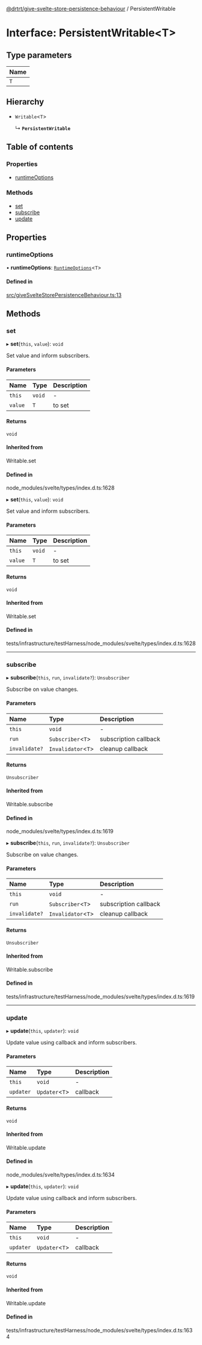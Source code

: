 [@drtrt/give-svelte-store-persistence-behaviour](../README.md) / PersistentWritable

# Interface: PersistentWritable\<T\>

## Type parameters

| Name |
| :------ |
| `T` |

## Hierarchy

- `Writable`\<`T`\>

  ↳ **`PersistentWritable`**

## Table of contents

### Properties

- [runtimeOptions](PersistentWritable.md#runtimeoptions)

### Methods

- [set](PersistentWritable.md#set)
- [subscribe](PersistentWritable.md#subscribe)
- [update](PersistentWritable.md#update)

## Properties

### runtimeOptions

• **runtimeOptions**: [`RuntimeOptions`](RuntimeOptions.md)\<`T`\>

#### Defined in

[src/giveSvelteStorePersistenceBehaviour.ts:13](https://github.com/drtrt-org/give-svelte-store-persistence-behaviour/blob/e45d43f/src/giveSvelteStorePersistenceBehaviour.ts#L13)

## Methods

### set

▸ **set**(`this`, `value`): `void`

Set value and inform subscribers.

#### Parameters

| Name | Type | Description |
| :------ | :------ | :------ |
| `this` | `void` | - |
| `value` | `T` | to set |

#### Returns

`void`

#### Inherited from

Writable.set

#### Defined in

node_modules/svelte/types/index.d.ts:1628

▸ **set**(`this`, `value`): `void`

Set value and inform subscribers.

#### Parameters

| Name | Type | Description |
| :------ | :------ | :------ |
| `this` | `void` | - |
| `value` | `T` | to set |

#### Returns

`void`

#### Inherited from

Writable.set

#### Defined in

tests/infrastructure/testHarness/node_modules/svelte/types/index.d.ts:1628

___

### subscribe

▸ **subscribe**(`this`, `run`, `invalidate?`): `Unsubscriber`

Subscribe on value changes.

#### Parameters

| Name | Type | Description |
| :------ | :------ | :------ |
| `this` | `void` | - |
| `run` | `Subscriber`\<`T`\> | subscription callback |
| `invalidate?` | `Invalidator`\<`T`\> | cleanup callback |

#### Returns

`Unsubscriber`

#### Inherited from

Writable.subscribe

#### Defined in

node_modules/svelte/types/index.d.ts:1619

▸ **subscribe**(`this`, `run`, `invalidate?`): `Unsubscriber`

Subscribe on value changes.

#### Parameters

| Name | Type | Description |
| :------ | :------ | :------ |
| `this` | `void` | - |
| `run` | `Subscriber`\<`T`\> | subscription callback |
| `invalidate?` | `Invalidator`\<`T`\> | cleanup callback |

#### Returns

`Unsubscriber`

#### Inherited from

Writable.subscribe

#### Defined in

tests/infrastructure/testHarness/node_modules/svelte/types/index.d.ts:1619

___

### update

▸ **update**(`this`, `updater`): `void`

Update value using callback and inform subscribers.

#### Parameters

| Name | Type | Description |
| :------ | :------ | :------ |
| `this` | `void` | - |
| `updater` | `Updater`\<`T`\> | callback |

#### Returns

`void`

#### Inherited from

Writable.update

#### Defined in

node_modules/svelte/types/index.d.ts:1634

▸ **update**(`this`, `updater`): `void`

Update value using callback and inform subscribers.

#### Parameters

| Name | Type | Description |
| :------ | :------ | :------ |
| `this` | `void` | - |
| `updater` | `Updater`\<`T`\> | callback |

#### Returns

`void`

#### Inherited from

Writable.update

#### Defined in

tests/infrastructure/testHarness/node_modules/svelte/types/index.d.ts:1634
